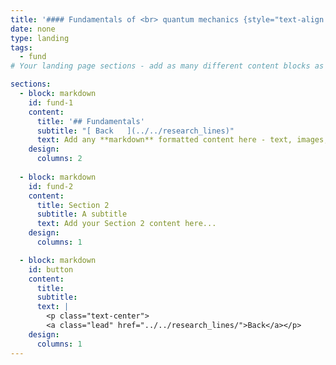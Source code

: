 ```yaml
---
title: '#### Fundamentals of <br> quantum mechanics {style="text-align: center;"}'
date: none
type: landing
tags:
  - fund
# Your landing page sections - add as many different content blocks as you like

sections:
  - block: markdown
    id: fund-1
    content:
      title: '## Fundamentals'
      subtitle: "[ Back   ](../../research_lines)"
      text: Add any **markdown** formatted content here - text, images, videos, galleries - and even HTML code!
    design:
      columns: 2
      
  - block: markdown
    id: fund-2
    content:
      title: Section 2
      subtitle: A subtitle
      text: Add your Section 2 content here...
    design:
      columns: 1

  - block: markdown
    id: button
    content:
      title: 
      subtitle: 
      text: |
        <p class="text-center">
        <a class="lead" href="../../research_lines/">Back</a></p>
    design:
      columns: 1
---
```



